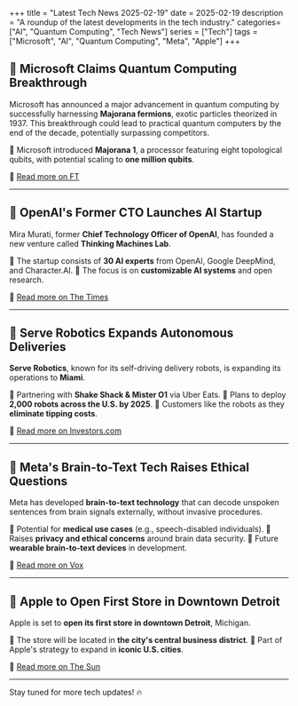 +++
title = "Latest Tech News 2025-02-19"
date = 2025-02-19
description = "A roundup of the latest developments in the tech industry."
categories= ["AI", "Quantum Computing", "Tech News"]
series = ["Tech"]
tags = ["Microsoft", "AI", "Quantum Computing", "Meta", "Apple"]
+++


## 🚀 Microsoft Claims Quantum Computing Breakthrough

Microsoft has announced a major advancement in quantum computing by successfully harnessing **Majorana fermions**, exotic particles theorized in 1937. This breakthrough could lead to practical quantum computers by the end of the decade, potentially surpassing competitors.

🔹 Microsoft introduced **Majorana 1**, a processor featuring eight topological qubits, with potential scaling to **one million qubits**.

🔗 [Read more on FT](https://www.ft.com/content/a60f44f5-81ca-4e66-8193-64c956b09820?utm_source=chatgpt.com)

---

## 🤖 OpenAI's Former CTO Launches AI Startup

Mira Murati, former **Chief Technology Officer of OpenAI**, has founded a new venture called **Thinking Machines Lab**.

🔹 The startup consists of **30 AI experts** from OpenAI, Google DeepMind, and Character.AI.
🔹 The focus is on **customizable AI systems** and open research.

🔗 [Read more on The Times](https://www.thetimes.co.uk/article/open-ais-former-tech-boss-mira-murati-launches-own-start-up-rq8jz8bbk?utm_source=chatgpt.com)

---

## 🚚 Serve Robotics Expands Autonomous Deliveries

**Serve Robotics**, known for its self-driving delivery robots, is expanding its operations to **Miami**.

🔹 Partnering with **Shake Shack & Mister O1** via Uber Eats.
🔹 Plans to deploy **2,000 robots across the U.S. by 2025**.
🔹 Customers like the robots as they **eliminate tipping costs**.

🔗 [Read more on Investors.com](https://www.investors.com/news/technology/serv-stock-serve-robotics-uber-eats-delivery/?utm_source=chatgpt.com)

---

## 🧠 Meta's Brain-to-Text Tech Raises Ethical Questions

Meta has developed **brain-to-text technology** that can decode unspoken sentences from brain signals externally, without invasive procedures.

🔹 Potential for **medical use cases** (e.g., speech-disabled individuals).
🔹 Raises **privacy and ethical concerns** around brain data security.
🔹 Future **wearable brain-to-text devices** in development.

🔗 [Read more on Vox](https://www.vox.com/future-perfect/400146/meta-brain-reading-neurotech-privacy?utm_source=chatgpt.com)

---

## 🍏 Apple to Open First Store in Downtown Detroit

Apple is set to **open its first store in downtown Detroit**, Michigan.

🔹 The store will be located in **the city's central business district**.
🔹 Part of Apple's strategy to expand in **iconic U.S. cities**.

🔗 [Read more on The Sun](https://www.the-sun.com/money/13564762/apple-store-opening-detroit-michigan/?utm_source=chatgpt.com)

---

Stay tuned for more tech updates! 🔥


